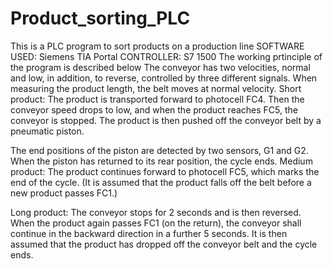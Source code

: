 # Product_sorting_PLC
This is a PLC program to sort products on a production line
SOFTWARE USED: Siemens TIA Portal
CONTROLLER: S7 1500
The working prtinciple of the program is described below
The conveyor has two velocities, normal and low, in addition, to reverse, controlled by three different signals. When measuring the product length, the belt moves at normal velocity.
Short product: The product is transported forward to photocell FC4. Then the conveyor speed drops to low, and when the product reaches FC5, the conveyor is stopped. The product is then pushed off the conveyor belt by a pneumatic piston. 

The end positions of the piston are detected by two sensors, G1 and G2. When the piston has returned to its rear position, the cycle ends.
Medium product: The product continues forward to photocell FC5, which marks the end of the cycle. (It is assumed that the product falls off the belt before a new product passes
FC1.)

Long product: The conveyor stops for 2 seconds and is then reversed. When the product again passes FC1 (on the return), the conveyor shall continue in the backward direction in a further 5 seconds. It is then assumed that the product has dropped off the conveyor belt and the cycle ends.
